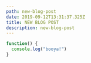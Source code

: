 ```yaml
---
path: new-blog-post
date: 2019-09-12T13:31:37.325Z
title: NEW BLOG POST
description: new-blog-post
---
```

```js
function() {
  console.log("booya!")
}
```
